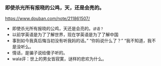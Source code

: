 ### 即使杀光所有报晓的公鸡，天，还是会亮的。
https://www.douban.com/note/211861507/
- 即使杀光所有报晓的公鸡，天还是会亮的。`谚语？`
- 以前学英语是为了了解世界，现在学英语是为了了解中国
- 事到如今我真后悔当初没有听我妈的话。” “你妈说什么了？” “我不知道，我不是没听么。
- 情话，是骗子说给傻子听的。
- wala评：世上的男女皆寂寞，谜样的悲欢为什么。